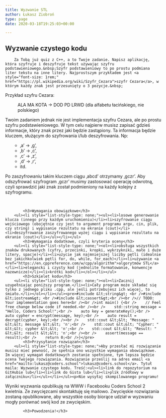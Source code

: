 ```yaml
---
title: Wyzwanie STL
author: Łukasz Ziobroń
type: page
date: 2020-03-18T19:25:03+00:00

---
```

## Wyzwanie czystego kodu

        Za Tobą już quiz z C++, a to Twoje zadanie. Napisz aplikację, która szyfruje i deszyfruje tekst używając szyfru podstawieniowego.&nbsp;Szyfr podstawieniowy to po prostu podmiana liter tekstu na inne litery. Najprostszym przykładem jest <a style="font-size: 1rem;" href="https://pl.wikipedia.org/wiki/Szyfr_Cezara">szyfr Cezara</a>, w którym każdy znak jest przesunięty o 3 pozycje.&nbsp;
    

Przykład szyfru Cezara:

<p style="padding-left: 40px;">
  ALA MA KOTA -> DOD PD LRWD (dla alfabetu łacińskiego, nie polskiego)
</p>

Twoim zadaniem jednak nie jest implementacja szyfru Cezara, ale po prostu szyfru podstawieniowego. W tym celu najpierw musisz zapisać gdzieś informacje, który znak przez jaki będzie zastąpiony. Ta informacja będzie kluczem, służącym do szyfrowania i/lub deszyfrowania. Np:

<li style="list-style-type: none;">
  <ul>
    <li style="list-style-type: none;">
      <ul>
        <li>
          ‚a’ -> ‚g’,
        </li>
        <li>
          ‚b’ -> ‚c’,
        </li>
        <li>
          ‚c’ -> ‚z’,
        </li>
        <li>
          ‚d’ -> ‚r’,
        </li>
        <li>
          itd.
        </li>
      </ul>
    </li>
  </ul>
</li>

Po zaszyfrowaniu takim kluczem ciągu ‚abcd’ otrzymamy ‚gczr’. Aby odszyfrować szyfrogram ‚gczr’ musimy zastosować operację odwrotną, czyli sprawdzić jaki znak został podmieniony na każdy kolejny z szyfrogramu.&nbsp;

<li style="list-style-type: none;">
  &nbsp;
</li>

            <h3>Wymagania obowiązkowe</h3>      
        <ul><li style="list-style-type: none;"><ul><li>losowe generowanie klucza (innego przy każdym uruchomieniu)</li><li>szyfrowanie ciągu wejściowego (obojętnie czy jest to argument programu argv, cin, plik, czy string) i wypisanie rezultatu na ekranie (cout)</li><li>deszyfrowanie zaszyfrowanego wyżej ciągu i wypisanie rezultatu na ekranie (cout)</li></ul></li></ul>     
            <h3>Wymagania dodatkowe, czyli kryteria oceny</h3>      
        <ul><li style="list-style-type: none;"><ol><li>obsługa wszystkich znaków drukowanych (cyfry, przecinki, kropki, wykrzykniki, małe i duże litery, spacje)</li><li>użycie jak najmniejszej liczby pętli (idealnie bez jakichkolwiek pętli for, do, while, for_each)</li><li>używanie <a href="https://en.cppreference.com/w/cpp/algorithm">algorytmów STL</a></li><li>elegancki i czysty kod (jednolite formatowanie, konwencje nazewnicze)</li><li>krótki kod</li></ol></li></ul>        
            <h3>Szkielet kodu</h3>      
        <ul><li style="list-style-type: none;"><ol><li>Zacznij uzupełniając poniższy program.</li><li>Cały program może składać się tylko z jednego pliku .cpp, ale jeśli potrzebujesz ich więcej, to śmiało.</li></ol></li></ul><pre>#include &lt;string&gt; <br />#include &lt;iostream&gt; <br />#include &lt;cassert&gt;<br /><br />// TODO: Your implementation goes here<br /><br />int main() {<br />    // Feel free change below code if needed.<br /><br />    std::string message = "Hello, Coders School!";<br />    auto key = generateKey();<br />    auto cypher = encrypt(message, key);<br />    auto result = decrypt(cypher, key);<br /><br />    std::cout &lt;&lt; "Message: " &lt;&lt; message &lt;&lt; 'n';<br />    std::cout &lt;&lt; "Cypher: " &lt;&lt; cypher &lt;&lt; 'n';<br />    std::cout &lt;&lt; "Result: " &lt;&lt; result &lt;&lt; 'n';<br /><br />    assert(message == result);<br />    return 0;<br />}</pre>      
            <h3>Przysyłanie rozwiązań</h3>      
        <ul><li style="list-style-type: none;">Aby przesłać mi rozwiązanie musisz mieć pewność, że spełnia ono wszystkie wymagania obowiązkowe. Im więcej wymagań dodatkowych zostanie spełnione, tym lepsza będzie ocena Twojego rozwiązania. Rozwiązanie prześlij na adres email <a href="mailto:lukasz@coders.school">lukasz@coders.school</a>. Tytuł maila: Wyzwanie czystego kodu. Treść:<ul><li>link do repozytorium na GitHubie lub</li><li>link do Gista lub</li><li>plik źródłowy w załączniku</li></ul></li></ul><p>Nie wysyłaj skompilowanego programu!
    

Wyniki wyzwania opublikuję na WWW i Facebooku Coders School 2 kwietnia. Ze zwycięzcami skontaktuję się mailowo. Zwycięskie rozwiązania zostaną opublikowane, aby wszystkie osoby biorące udział w wyzwaniu mogły porównać swój kod ze zwycięskim.

            <h3>Powodzenia!</h3>